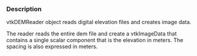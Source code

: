 ### Description

vtkDEMReader object reads digital elevation files and creates image data.

The reader reads the entire dem file and create a vtkImageData that contains a single scalar component that is the elevation in meters. The spacing is also expressed in meters.
